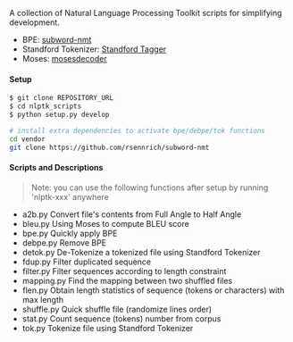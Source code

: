 A collection of Natural Language Processing Toolkit scripts for simplifying development.

- BPE: [subword-nmt](https://github.com/rsennrich/subword-nmt)
- Standford Tokenizer: [Standford Tagger](https://nlp.stanford.edu/software/stanford-postagger-full-2018-10-16.zip)
- Moses: [mosesdecoder](https://github.com/moses-smt/mosesdecoder)

#### Setup
```bash
$ git clone REPOSITORY_URL
$ cd nlptk_scripts
$ python setup.py develop

# install extra dependencies to activate bpe/debpe/tok functions
cd vendor
git clone https://github.com/rsennrich/subword-nmt
```

#### Scripts and Descriptions
> Note: you can use the following functions after setup by running 'nlptk-xxx' anywhere
- a2b.py Convert file's contents from Full Angle to Half Angle 
- bleu.py Using Moses to compute BLEU score
- bpe.py Quickly apply BPE
- debpe.py Remove BPE
- detok.py De-Tokenize a tokenized file using Standford Tokenizer
- fdup.py Filter duplicated sequence
- filter.py Filter sequences according to length constraint
- mapping.py Find the mapping between two shuffled files
- flen.py Obtain length statistics of sequence (tokens or characters) with max length
- shuffle.py Quick shuffle file (randomize lines order)
- stat.py Count sequence (tokens) number from corpus
- tok.py Tokenize file using Standford Tokenizer
